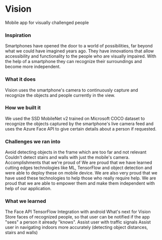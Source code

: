 # Vision
Mobile app for visually challenged people


### Inspiration
Smartphones have opened the door to a world of possibilities, far beyond what we could have imagined years ago. They have innovations that allow accessibility and functionality to the people who are visually impaired. With the help of a smartphone they can recognize their surroundings and become more independent.

### What it does
Vision uses the smartphone's camera to continuously capture and recognize the objects and people currently in the view.

### How we built it
We used the SSD MobileNet v2 trained on Microsoft COCO dataset to recognize the objects captured by the smartphone's live camera feed and uses the Azure Face API to give certain details about a person if requested.

### Challenges we ran into
Avoid detecting objects in the frame which are too far and not relevant
Couldn't detect stairs and walls with just the mobile's camera.
Accomplishments that we're proud of
We are proud that we have learned cutting edges technologies like ML, TensorFlow and object detection and were able to deploy these on mobile device. We are also very proud that we have used these technologies to help those who really require help. We are proud that we are able to empower them and make them independent with help of our application.

### What we learned
The Face API
TensorFlow
Integration with android
What's next for Vision
Store faces of recognized people, so that user can be notified if the app "sees" a person it already "knows".
Assist user with traffic signals
Assist user in navigating indoors more accurately (detecting object distances, stairs and walls)
